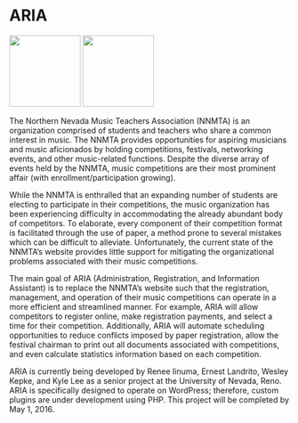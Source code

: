 # ARIA

<img src="https://s.w.org/about/images/logos/wordpress-logo-stacked-rgb.png" width="128" height="128">
<img src="https://upload.wikimedia.org/wikipedia/commons/thumb/2/27/PHP-logo.svg/2000px-PHP-logo.svg.png" width="128" height="128">

The Northern Nevada Music Teachers Association (NNMTA) is an organization comprised of students and teachers who share a common interest in music. The NNMTA provides opportunities for aspiring musicians and music aficionados by holding competitions, festivals, networking events, and other music-related functions. Despite the diverse array of events held by the NNMTA, music competitions are their most prominent affair (with enrollment/participation growing).  

While the NNMTA is enthralled that an expanding number of students are electing to participate in their competitions, the music organization has been experiencing difficulty in accommodating the already abundant body of competitors. To elaborate, every component of their competition format is facilitated through the use of paper, a method prone to several mistakes which can be difficult to alleviate. Unfortunately, the current state of the NNMTA’s website provides little support for mitigating the organizational problems associated with their music competitions.

The main goal of ARIA (Administration, Registration, and Information Assistant) is to replace the NNMTA’s website such that the registration,  management, and operation of their music competitions can operate in a more efficient and streamlined manner. For example, ARIA will allow competitors to register online, make registration payments, and select a time for their competition. Additionally, ARIA will automate scheduling opportunities to reduce conflicts imposed by paper registration, allow the festival chairman to print out all documents associated with competitions, and even calculate statistics information based on each competition.

ARIA is currently being developed by Renee Iinuma, Ernest Landrito, Wesley Kepke, and Kyle Lee as a senior project at the University of Nevada, Reno. ARIA is specifically designed to operate on WordPress; therefore, custom plugins are under development using PHP. This project will be completed by May 1, 2016.
